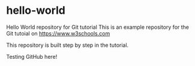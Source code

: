 # hello-world
Hello World repository for Git tutorial
This is an example repository for the Git tutoial on https://www.w3schools.com

This repository is built step by step in the tutorial.

Testing GitHub here!
